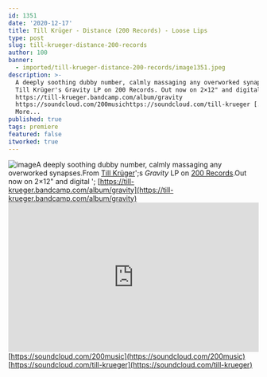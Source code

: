 ```yaml
---
id: 1351
date: '2020-12-17'
title: Till Krüger - Distance (200 Records) - Loose Lips
type: post
slug: till-krueger-distance-200-records
author: 100
banner:
  - imported/till-krueger-distance-200-records/image1351.jpeg
description: >-
  A deeply soothing dubby number, calmly massaging any overworked synapses. From
  Till Krüger's Gravity LP on 200 Records. Out now on 2×12" and digital –
  https://till-krueger.bandcamp.com/album/gravity
  https://soundcloud.com/200musichttps://soundcloud.com/till-krueger [...]Read
  More...
published: true
tags: premiere
featured: false
itworked: true
---
```

![image](../imported/till-krueger-distance-200-records/image1351.jpeg)A deeply soothing dubby number, calmly massaging any overworked synapses.From [Till Krüger](https://till-krueger.bandcamp.com)';s _Gravity_ LP on [200 Records](http://www.200-records.com/).Out now on 2×12" and digital '; [https://till-krueger.bandcamp.com/album/gravity](https://till-krueger.bandcamp.com/album/gravity)<iframe width='100%' height='300' scrolling='no' frameborder='no' allow='autoplay' src='https://w.soundcloud.com/player/?url=https%3A//api.soundcloud.com/tracks/949609309&color=%23ff5500&auto_play=false&hide_related=false&show_comments=true&show_user=true&show_reposts=false&show_teaser=true'></iframe>[https://soundcloud.com/200music](https://soundcloud.com/200music)  
[https://soundcloud.com/till-krueger](https://soundcloud.com/till-krueger)